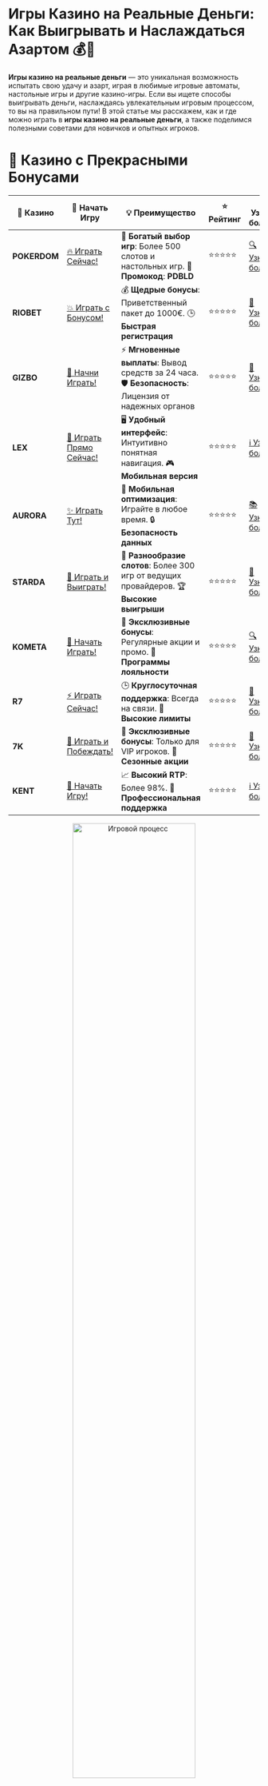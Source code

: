 # **Игры Казино на Реальные Деньги: Как Выигрывать и Наслаждаться Азартом 💰🎰**

**Игры казино на реальные деньги** — это уникальная возможность испытать свою удачу и азарт, играя в любимые игровые автоматы, настольные игры и другие казино-игры. Если вы ищете способы выигрывать деньги, наслаждаясь увлекательным игровым процессом, то вы на правильном пути! В этой статье мы расскажем, как и где можно играть в **игры казино на реальные деньги**, а также поделимся полезными советами для новичков и опытных игроков.

# 🌟 Казино с Прекрасными Бонусами

| 🎲 **Казино** | 🔗 **Начать Игру** | 💡 **Преимущество** | ⭐ **Рейтинг** | 🔗 **Узнать больше** | 🆕 **Новая информация** |
|--------------|---------------------|---------------------|----------------|----------------------|-------------------------|
| **POKERDOM**  | [🔥 Играть Сейчас!](https://brandplay.link/4k77v2yx) | 🎉 **Богатый выбор игр**: Более 500 слотов и настольных игр. 🎁 **Промокод**: **PDBLD** | ⭐⭐⭐⭐⭐ | [🔍 Узнать больше](https://brandplay.link/4k77v2yx) | 🏆 **Победители турниров** получают эксклюзивные подарки! |
| **RIOBET**    | [💥 Играть с Бонусом!](https://brandplay.link/7xBLTPyj) | 💰 **Щедрые бонусы**: Приветственный пакет до 1000€. 🕒 **Быстрая регистрация** | ⭐⭐⭐⭐⭐ | [📖 Узнать больше](https://brandplay.link/7xBLTPyj) | 💬 **Поддержка 24/7** для комфортной игры в любое время! |
| **GIZBO**     | [🚀 Начни Играть!](https://brandplay.link/bprXw4YV) | ⚡ **Мгновенные выплаты**: Вывод средств за 24 часа. 🛡️ **Безопасность**: Лицензия от надежных органов | ⭐⭐⭐⭐⭐ | [📝 Узнать больше](https://brandplay.link/bprXw4YV) | 🔒 **SSL-шифрование** для максимальной безопасности данных игроков. |
| **LEX**       | [💎 Играть Прямо Сейчас!](https://brandplay.link/zW4hdDFV) | 🖥️ **Удобный интерфейс**: Интуитивно понятная навигация. 🎮 **Мобильная версия** | ⭐⭐⭐⭐⭐ | [ℹ️ Узнать больше](https://brandplay.link/zW4hdDFV) | 📱 **Поддержка всех мобильных устройств** для удобства игры в любом месте. |
| **AURORA**    | [✨ Играть Тут!](https://10trafic-stat2.com/click/668546556bcc6313411604bd/6766/13032/subaccount) | 📱 **Мобильная оптимизация**: Играйте в любое время. 🔒 **Безопасность данных** | ⭐⭐⭐⭐⭐ | [📚 Узнать больше](https://10trafic-stat2.com/click/668546556bcc6313411604bd/6766/13032/subaccount) | 🌍 **Международная лицензия** на деятельность в разных странах. |
| **STARDА**    | [🎉 Играть и Выиграть!](https://brandplay.link/fB7xwRFL) | 🎰 **Разнообразие слотов**: Более 300 игр от ведущих провайдеров. 🏆 **Высокие выигрыши** | ⭐⭐⭐⭐⭐ | [🔎 Узнать больше](https://brandplay.link/fB7xwRFL) | 🎉 **Ежемесячные турниры** с крупными призами! |
| **KOMETA**    | [🎁 Начать Играть!](https://brandplay.link/8ZymQJV8) | 🎁 **Эксклюзивные бонусы**: Регулярные акции и промо. 🔄 **Программы лояльности** | ⭐⭐⭐⭐⭐ | [🔍 Узнать больше](https://brandplay.link/8ZymQJV8) | 🌟 **Персонализированные предложения** для долгосрочных игроков. |
| **R7**        | [⚡ Играть Сейчас!](https://brandplay.link/bMd3Yjsw) | 🕒 **Круглосуточная поддержка**: Всегда на связи. 💸 **Высокие лимиты** | ⭐⭐⭐⭐⭐ | [📖 Узнать больше](https://brandplay.link/bMd3Yjsw) | 🎯 **Рейтинг игроков** для лучших участников. |
| **7K**        | [🎯 Играть и Побеждать!](https://brandplay.link/BvQyFShp) | 🌟 **Эксклюзивные бонусы**: Только для VIP игроков. 🎉 **Сезонные акции** | ⭐⭐⭐⭐⭐ | [📝 Узнать больше](https://brandplay.link/BvQyFShp) | 🥇 **Особые привилегии** для постоянных игроков. |
| **KENT**      | [🔑 Начать Игру!](https://brandplay.link/Fv2WP3js) | 📈 **Высокий RTP**: Более 98%. 💼 **Профессиональная поддержка** | ⭐⭐⭐⭐⭐ | [ℹ️ Узнать больше](https://brandplay.link/Fv2WP3js) | 💬 **Поддержка на нескольких языках** для удобства игроков. |

<div align="center"> <img src="https://i.pinimg.com/originals/1d/b3/25/1db325483acbe642c6d4e6fdd73a4988.gif" alt="Игровой процесс" width="70%"> </div>
---

# 🚀 Быстрые Выигрыши и Поддержка

| 🎲 **Казино** | 🔗 **Начать Игру** | 💡 **Преимущество** | ⭐ **Рейтинг** | 🔗 **Узнать больше** | 🆕 **Новая информация** |
|--------------|---------------------|---------------------|----------------|----------------------|-------------------------|
| **GAMA**      | [🎯 Играть Прямо Сейчас!](https://brandplay.link/j6NMKsDz) | 🔍 **Интуитивный интерфейс**: Легкость использования. 🏅 **Престижные турниры** | ⭐⭐⭐⭐☆ | [🔎 Узнать больше](https://brandplay.link/j6NMKsDz) | 🏆 **Турниры с большими призами** каждый месяц. |
| **ONION**     | [💥 Играть и Выигрывать!](https://brandplay.link/zBGRVpQ9) | 🤑 **Низкие ставки**: Идеально для начинающих. 🔄 **Быстрые выводы** | ⭐⭐⭐⭐☆ | [🔍 Узнать больше](https://brandplay.link/zBGRVpQ9) | 🎮 **Казино для новичков** с простыми правилами. |
| **ЧЕМПИОН**   | [🏅 Играть в Турнире!](https://temon-gter.cfd/go/lRq?p80412p304504pcc44t17455) | 🏅 **Лояльная программа**: Награды за активность. 🎁 **Ежемесячные бонусы** | ⭐⭐⭐⭐☆ | [📖 Узнать больше](https://temon-gter.cfd/go/lRq?p80412p304504pcc44t17455) | 🥇 **Турниры и лояльность** — каждый шаг вознаграждается. |
| **VAVADA**    | [🚀 Играть Без Ожидания!](https://vavadapartner.pro/?promo=ea5c9275-6854-4505-94fc-95ab18221945-linkb2) | 🚀 **Быстрая регистрация**: Начните играть мгновенно. 🔐 **Безопасные транзакции** | ⭐⭐⭐⭐☆ | [📝 Узнать больше](https://vavadapartner.pro/?promo=ea5c9275-6854-4505-94fc-95ab18221945-linkb2) | 🏆 **Программа для новых игроков** с бонусами за регистрацию. |
| **FRIENDS**   | [🎉 Играть и Развлекаться!](https://gofriends.mba/linkb2) | 🤝 **Социальные игры**: Играйте с друзьями. 🌐 **Мультиплатформенность** | ⭐⭐⭐⭐☆ | [ℹ️ Узнать больше](https://gofriends.mba/linkb2) | 🎮 **Играйте с друзьями** и зарабатывайте бонусы за совместные действия. |
| **1WIN**      | [⚡ Играть и Выигрывать!](https://brandplay.link/smXVpBbG) | 🏆 **Спортивные ставки**: Широкий выбор видов спорта. 💵 **Высокие коэффициенты** | ⭐⭐⭐⭐☆ | [📚 Узнать больше](https://brandplay.link/smXVpBbG) | ⚽ **Бонусы на спортивные ставки** для активных игроков. |
| **DRIP**      | [💥 Играть Сразу!](https://drp-ircp01.com/c07e6a3db) | 🌐 **Инновационные игры**: Новейшие игровые технологии. 🛡️ **Высокая безопасность** | ⭐⭐⭐⭐☆ | [🔎 Узнать больше](https://drp-ircp01.com/c07e6a3db) | 🔧 **Инновационные функции** для удобства игры. |
| **JOYCASINO** | [🎰 Играть И Побеждать!](https://rpc30.call2me.pro/?/ru/registration?apkpop=0&partner=p24970p3291217pc98f) | 🎁 **Приятные бонусы**: Ежедневные акции и подарки. 🕹️ **Разнообразие игр** | ⭐⭐⭐⭐☆ | [🔍 Узнать больше](https://rpc30.call2me.pro/?/ru/registration?apkpop=0&partner=p24970p3291217pc98f) | 🎉 **Щедрые фриспины** для новых игроков. |
| **PLAYFORTUNA** | [🔥 Играть С Бонусом!](https://fortunapromo.net/alt/playfortuna/registration?0dc4a9362a71feb7e3f165fb8e766f70) | 🎉 **Регулярные акции**: Бонусы, фриспины и многое другое. 🏅 **Турниры** | ⭐⭐⭐⭐☆ | [📚 Узнать больше](https://fortunapromo.net/alt/playfortuna/registration?0dc4a9362a71feb7e3f165fb8e766f70) | 🎯 **Выгодные предложения** на популярные игры. |
| **SYKAA**     | [💸 Играть Сейчас!](https://s-two-way.com/?source=linkb2&pid=30697) | 💸 **Доступные ставки**: Идеально для новичков. 🎁 **Щедрые бонусы** | ⭐⭐⭐⭐☆ | [🔍 Узнать больше](https://s-two-way.com/?source=linkb2&pid=30697) | 💥 **Акции с большими бонусами** для новичков и опытных игроков. |

<div align="center"> <img src="https://schaeffers-cdn.s3.amazonaws.com/images/default-source/schaeffers-cdn-images/default-images/sectors/bigstock-casino-gambling-concept-with-f-369012793.jpg?sfvrsn=493ad806_4" alt="Игровой процесс" width="70%"> </div>
---

# 💸 Казино с Привлекательными Программами Лояльности

| 🎲 **Казино** | 🔗 **Начать Игру** | 💡 **Преимущество** | ⭐ **Рейтинг** | 🔗 **Узнать больше** | 🆕 **Новая информация** |
|--------------|---------------------|---------------------|----------------|----------------------|-------------------------|
| **KOMETA**    | [🎯 Начни Играть!](https://brandplay.link/8ZymQJV8) | 🎁 **Эксклюзивные бонусы**: Регулярные акции и промо. 🔄 **Программы лояльности** | ⭐⭐⭐⭐⭐ | [🔍 Узнать больше](https://brandplay.link/8ZymQJV8) | 🌟 **Персонализированные предложения** для долгосрочных игроков. |
| **1Xslots**   | [🏅 Играть Прямо Сейчас!](https://brandplay.link/hSB1khtr) | 🎉 **Множество акций**: Еженедельные бонусы и турниры. 🛡️ **Безопасность** | ⭐⭐⭐⭐⭐ | [📚 Узнать больше](https://brandplay.link/hSB1khtr) | 🏅 **Награды за активность**: участники программы лояльности получают специальные привилегии. |
| **R7**        | [🚀 Играть Сейчас!](https://brandplay.link/bMd3Yjsw) | 🕒 **Круглосуточная поддержка**: Всегда на связи. 💸 **Высокие лимиты** | ⭐⭐⭐⭐⭐ | [📖 Узнать больше](https://brandplay.link/bMd3Yjsw) | 💬 **VIP-поддержка** для постоянных игроков с приоритетом. |

<div align="center"> <img src="https://i.pinimg.com/originals/1d/b3/25/1db325483acbe642c6d4e6fdd73a4988.gif" alt="Игровой процесс" width="70%"> </div>
---

## Почему стоит играть в **игры казино на реальные деньги**? 💸🎮

Игры на деньги всегда привлекают внимание благодаря возможным большим выигрышам и захватывающему игровому процессу. Вот несколько причин, почему **игры казино на реальные деньги** остаются такими популярными:

### 1. **Большие выигрыши** 💰🏆  
Главное преимущество игры на реальные деньги — это шанс на получение крупного выигрыша. Хотя выигрыши зависят от удачи, бонусных раундов и стратегий, всегда существует вероятность того, что именно вам выпадет крупный джекпот или серия удачных спинов.

### 2. **Реальные эмоции и азарт** 🔥🎰  
Играя на реальные деньги, вы испытываете настоящий азарт. Каждый спин или раздача карт приносит не только волну эмоций, но и возможность выиграть реальные деньги, что делает игру более захватывающей.

### 3. **Широкий выбор игр** 🎮💡  
Современные онлайн-казино предлагают огромное количество игр на реальные деньги — от классических слотов и рулетки до покера и блэкджека. Это позволяет каждому игроку найти игру по душе и стратегии, соответствующие его стилю.

### 4. **Бонусы и акции** 🎁🎉  
Большинство казино предлагают бонусы для игроков, которые играют на реальные деньги, включая **приветственные бонусы**, **бонусы за депозит**, **фриспины** и другие привилегии. Это дает игрокам дополнительные шансы на выигрыши.

## Как начать **играть в игры казино на реальные деньги**? 🎯💸

Начать играть в **игры казино на реальные деньги** можно всего в несколько шагов. Вот пошаговое руководство:

### 1. **Выбор надежного казино** 🏅💻  
Первым шагом является выбор лицензированного и надежного онлайн-казино. Обратите внимание на:
- Лицензию казино.
- Отзывы других игроков.
- Качество и выбор игр.
- Поддержку клиентов.
- Условия вывода средств и методы оплаты.

### 2. **Регистрация и создание аккаунта** 📋🔑  
После выбора казино нужно пройти процесс регистрации, указав свои данные. Некоторые казино могут потребовать подтверждения личности для безопасности.

### 3. **Пополнение счета** 💳💵  
Чтобы начать игру на реальные деньги, вам нужно пополнить свой игровой счет. Большинство казино предлагают разнообразные способы пополнения, включая банковские карты, электронные кошельки и криптовалюты.

### 4. **Выбор игры и ставки** 🎰💸  
Теперь можно выбрать игру, которая вам нравится, будь то слот, рулетка, покер или блэкджек. Установите размер ставки и наслаждайтесь процессом игры.

### 5. **Вывод выигрышей** 🏦💰  
Если вы выиграли, не забывайте, что вывод средств может занять некоторое время в зависимости от метода платежа. Ознакомьтесь с правилами вывода средств и следите за процессом.

## Популярные **игры казино на реальные деньги** 🎰💸

В мире онлайн-казино есть множество игр, которые позволяют выиграть реальные деньги. Вот несколько самых популярных:

### 1. **Слоты (Игровые автоматы)** 🎰💎  
**Слоты** — это один из самых популярных видов азартных игр, где все зависит от удачи. Игровые автоматы предлагают игрокам огромное количество бонусных функций, включая бесплатные спины, множители и прогрессивные джекпоты. Классические слоты и видеослоты, такие как **Book of Ra**, **Starburst**, **Gates of Olympus**, всегда привлекают внимание.

### 2. **Рулетка** 🎡💵  
**Рулетка** — это классическая игра, которая привлекает многих игроков. В ней можно ставить на число, цвет, четность, и многое другое. **Европейская**, **американская** и **французская рулетка** предлагают различные варианты ставок и коэффициентов выплат.

### 3. **Блэкджек** 🃏💳  
**Блэкджек** — это популярная карточная игра, где цель заключается в том, чтобы набрать сумму карт, близкую к 21, но не превышать её. **Блэкджек на реальные деньги** привлекает игроков благодаря стратегии и возможностям для оптимизации ставок.

### 4. **Покер** ♠️♣️  
**Покер** — это не просто азартная игра, а настоящая стратегия. В покер можно играть как против других игроков, так и против дилера. Существует несколько вариаций игры, таких как **Техасский Холдем**, **Омаха** и **Стад Покер**.

### 5. **Баккара** 🃏💸  
**Баккара** — это карточная игра, похожая на блэкджек, где цель — набрать сумму карт, близкую к 9. Игра проста и динамична, а её популярность в онлайн-казино растет.

## Советы для успешной игры в **игры казино на реальные деньги** 🎯💡

Хотя **игры казино на реальные деньги** в первую очередь зависят от удачи, существуют несколько полезных советов, которые помогут вам увеличить шансы на выигрыш:

### 1. **Установите лимиты** 🛑💸  
Перед тем как начать играть, установите для себя лимиты по ставкам и по времени игры. Это поможет вам избежать больших потерь и сохранит игру увлекательной и безопасной.

### 2. **Используйте бонусы** 🎁💰  
Не забывайте использовать бонусы, которые предлагаются казино. Это могут быть **фриспины**, **приветственные бонусы** или **бонусы за депозит**. Они дают дополнительные шансы на выигрыш без лишних затрат.

### 3. **Изучите правила игры** 📚🎯  
Прежде чем делать ставки, особенно на реальные деньги, обязательно ознакомьтесь с правилами игры. Это поможет вам понять, как активируются бонусные функции и какие ставки имеют лучшие шансы на успех.

### 4. **Используйте стратегии** 🧠🎰  
Для игр, таких как **блэкджек**, **покер** и **рулетка**, существуют стратегии, которые могут помочь минимизировать потери. Например, в блэкджеке можно использовать **стратегию карт**, а в рулетке — **ставки на чёт/нечет** или **красное/черное**.

### 5. **Играйте ответственно** 🛑💡  
Не забывайте, что азартные игры могут быть зависимыми. Играть следует только на те деньги, которые вы готовы потерять, и всегда придерживайтесь своего бюджета.

## Где **играть в игры казино на реальные деньги**? 🌍🎰

Существует множество онлайн-казино, которые предоставляют возможность играть в **игры казино на реальные деньги**. Вот несколько популярных и надежных платформ:

### 1. **Pokerdom** 🃏💎  
**Pokerdom** — это известная онлайн-платформа, которая предлагает широкий выбор игр на реальные деньги, включая слоты, рулетку, покер и блэкджек.

### 2. **Riobet** 🎰💰  
**Riobet** — это казино с отличным выбором слотов и живыми играми, где можно играть на реальные деньги. Платформа также предлагает выгодные бонусы и акции для новых игроков.

### 3. **Gizbo** 🏆🎯  
**Gizbo** предлагает большой выбор игр на реальные деньги с надежной системой выплат и множества бонусов для игроков.

### 4. **Starda** 🎮💸  
**Starda** — это популярное казино, предлагающее игры на реальные деньги с бонусами, акциями и широким выбором слотов.

## Заключение 💰🎰

**Игры казино на реальные деньги** — это отличная возможность испытать удачу и получить захватывающий опыт игры. Независимо от того, предпочитаете ли вы слоты, настольные игры или покер, всегда важно выбирать надежное казино, устанавливать лимиты и использовать бонусы. Играйте ответственно и наслаждайтесь азартом! 

---
*Играйте ответственно. Казино предназначены для лиц старше 18 лет. Убедитесь, что выбранное казино имеет лицензию и всегда читайте условия перед началом игры.*  
